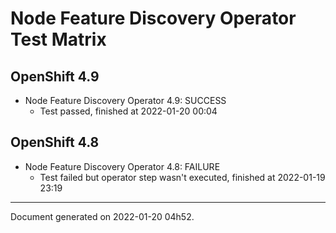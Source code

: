 
Node Feature Discovery Operator Test Matrix
===========================================

OpenShift 4.9
-------------



* Node Feature Discovery Operator 4.9: SUCCESS
  - Test passed, finished at 2022-01-20 00:04

OpenShift 4.8
-------------



* Node Feature Discovery Operator 4.8: FAILURE
  - Test failed but operator step wasn't executed, finished at 2022-01-19 23:19

---
Document generated on 2022-01-20 04h52.
